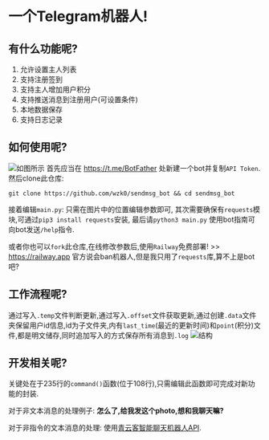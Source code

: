 # 一个Telegram机器人!

## 有什么功能呢?

1. 允许设置主人列表
2. 支持注册签到
3. 支持主人增加用户积分
4. 支持推送消息到注册用户(可设置条件)
5. 本地数据保存
6. 支持日志记录

## 如何使用呢?

![如图所示](https://ghproxy.com/https://raw.githubusercontent.com/wzk0/photo/main/202210182316712.png)
首先应当在 https://t.me/BotFather 处新建一个bot并复制`API Token`.
然后clone此仓库:
```
git clone https://github.com/wzk0/sendmsg_bot && cd sendmsg_bot
```
接着编辑`main.py`:
只需在图片中的位置编辑参数即可,
其次需要确保有`requests`模块,可通过`pip3 install requests`安装,
最后请`python3 main.py`
使用bot指南可向bot发送`/help`指令.

或者你也可以`fork`此仓库,在线修改参数后,使用`Railway`免费部署! >> https://railway.app
官方说会ban机器人,但是我只用了`requests`库,算不上是bot吧?

## 工作流程呢?

通过写入`.temp`文件判断更新,通过写入`.offset`文件获取更新,通过创建`.data`文件夹保留用户id信息,id为子文件夹,内有`last_time`(最近的更新时间)和`point`(积分)文件,都是明文储存,同时追加写入的方式保存所有消息到`.log`
![结构](https://ghproxy.com/https://raw.githubusercontent.com/wzk0/photo/main/202210182319431.png)

## 开发相关呢?

关键处在于235行的`command()`函数(位于108行),只需编辑此函数即可完成对新功能的封装.

对于非文本消息的处理例子:
**怎么了,给我发这个photo,想和我聊天嘛?**

对于非指令的文本消息的处理:
使用[青云客智能聊天机器人API](http://api.qingyunke.com).